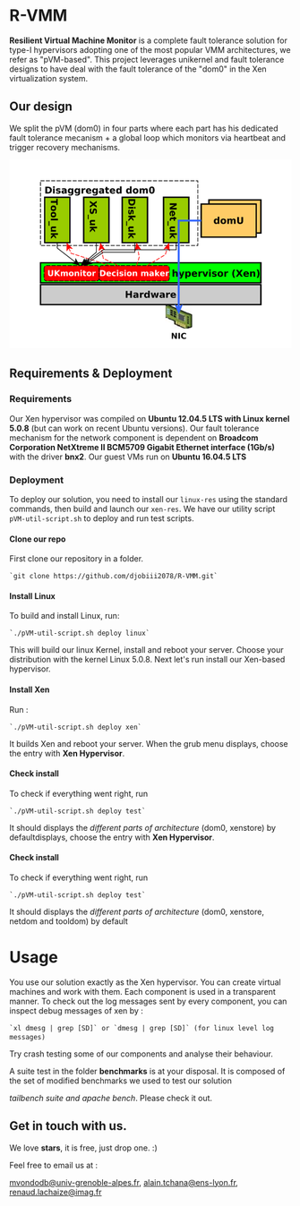 # R-VMM
**Resilient Virtual Machine Monitor** is a complete fault tolerance solution for type-I hypervisors adopting one of the most popular VMM architectures, we refer as "pVM-based". This project leverages unikernel and fault tolerance designs to have deal with the fault tolerance of the "dom0" in the Xen virtualization system.

## Our design

We split the pVM (dom0) in four parts where each part has his dedicated fault tolerance mecanism + a global loop which monitors via heartbeat and trigger recovery mechanisms.  

![Overall-Architecture](fig/xdesign.png)

## Requirements & Deployment

### Requirements

Our Xen hypervisor was compiled on **Ubuntu 12.04.5 LTS with Linux kernel 5.0.8** (but can work on recent Ubuntu versions). 
Our fault tolerance mechanism for the network component is dependent on **Broadcom Corporation NetXtreme II BCM5709
Gigabit Ethernet interface (1Gb/s)** with the driver **bnx2**. Our guest VMs run on **Ubuntu 16.04.5 LTS** 

### Deployment 

To deploy our solution, you need to install our `linux-res` using the standard commands, then build and launch our `xen-res`. 
We have our utility script `pVM-util-script.sh` to deploy and run test scripts. 

#### Clone our repo

First clone our repository in a folder.
	
	`git clone https://github.com/djobiii2078/R-VMM.git`

#### Install Linux

To build and install Linux, run:

	`./pVM-util-script.sh deploy linux`

This will build our linux Kernel, install and reboot your server. Choose your distribution with the kernel Linux 5.0.8.
Next let's run install our Xen-based hypervisor.

#### Install Xen

Run : 

	`./pVM-util-script.sh deploy xen`

It builds Xen and reboot your server. When the grub menu displays, choose the entry with **Xen Hypervisor**.

#### Check install

To check if everything went right, run 

	`./pVM-util-script.sh deploy test`

It should displays the *different parts of architecture* (dom0, xenstore) by defaultdisplays, choose the entry with **Xen Hypervisor**.

#### Check install

To check if everything went right, run 

	`./pVM-util-script.sh deploy test`

It should displays the *different parts of architecture* (dom0, xenstore, netdom and tooldom) by default

# Usage

You use our solution exactly as the Xen hypervisor. You can create virtual machines and work with them. 
Each component is used in a transparent manner. To check out the log messages sent by every component, you can inspect debug messages of xen by : 

	`xl dmesg | grep [SD]` or `dmesg | grep [SD]` (for linux level log messages)


Try crash testing some of our components and analyse their behaviour.

A suite test in the folder **benchmarks** is at your disposal. It is composed of the set of modified benchmarks we used to test our solution 

*tailbench suite and apache bench*. Please check it out. 

## Get in touch with us.

We love **stars**, it is free, just drop one. :)

Feel free to email us at : 

mvondodb@univ-grenoble-alpes.fr, alain.tchana@ens-lyon.fr, renaud.lachaize@imag.fr 
